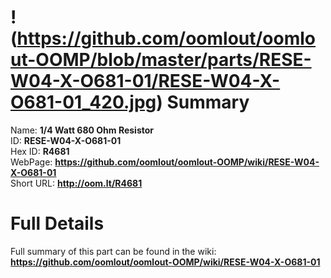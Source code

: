 
!(https://github.com/oomlout/oomlout-OOMP/blob/master/parts/RESE-W04-X-O681-01/RESE-W04-X-O681-01_420.jpg)
Summary
=================
  
Name: __1/4 Watt 680 Ohm Resistor__    
ID: __RESE-W04-X-O681-01__   
Hex ID: __R4681__   
WebPage: __https://github.com/oomlout/oomlout-OOMP/wiki/RESE-W04-X-O681-01__   
Short URL: __http://oom.lt/R4681__   

Full Details
==========================
Full summary of this part can be found in the wiki:   
__https://github.com/oomlout/oomlout-OOMP/wiki/RESE-W04-X-O681-01__    

